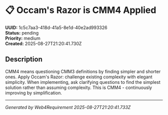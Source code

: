 # 📋 Occam's Razor is CMM4 Applied

**UUID:** 1c5c7aa3-418d-41a5-8e1d-40e2ad993326  
**Status:** pending  
**Priority:** medium  
**Created:** 2025-08-27T21:20:41.730Z  


## Description

CMM4 means questioning CMM3 definitions by finding simpler and shorter ones. Apply Occam's Razor: challenge existing complexity with elegant simplicity. When implementing, ask clarifying questions to find the simplest solution rather than assuming complexity. This is CMM4 - continuously improving by simplification.

---

*Generated by Web4Requirement 2025-08-27T21:20:41.733Z*